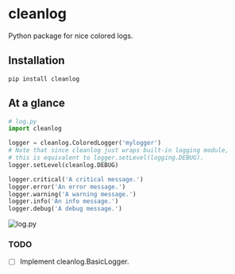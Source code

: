 # cleanlog

Python package for nice colored logs.

## Installation

```shell
pip install cleanlog
```

## At a glance

```python
# log.py
import cleanlog

logger = cleanlog.ColoredLogger('mylogger')
# Note that since cleanlog just wraps built-in logging module,
# this is equivalent to logger.setLevel(logging.DEBUG).
logger.setLevel(cleanlog.DEBUG)

logger.critical('A critical message.')
logger.error('An error message.')
logger.warning('A warning message.')
logger.info('An info message.')
logger.debug('A debug message.')
```

![log.py](https://cdn.rawgit.com/dohlee/python-cleanlog/develop/img/glance.svg)

### TODO

- [ ] Implement cleanlog.BasicLogger.


